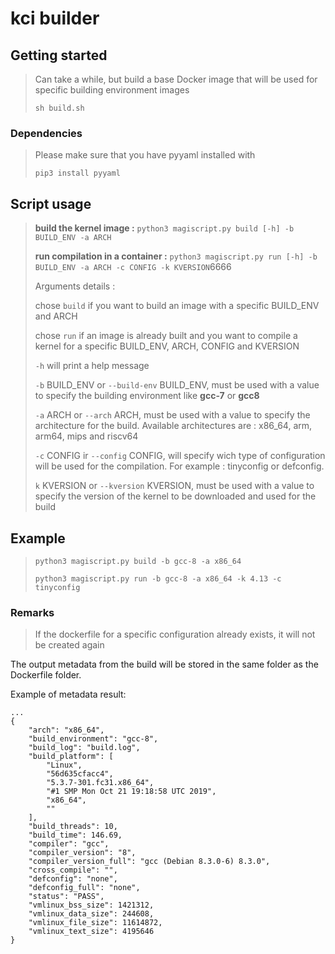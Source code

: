 # kci builder

## Getting started

> Can take a while, but build a base Docker image that will be used for specific building environment images
> 
> `sh build.sh` 

### Dependencies 
> Please make sure that you have pyyaml installed with 
> 
> `pip3 install pyyaml`
## Script usage

> **build the kernel image :** ``python3 magiscript.py build [-h] -b BUILD_ENV -a ARCH``
> 
> **run compilation in a container :** ``python3 magiscript.py run [-h] -b BUILD_ENV -a ARCH -c CONFIG -k KVERSION``6666  
> 
> Arguments details : 
>   
> chose `build` if you want to build an image with a specific BUILD_ENV and ARCH 
> 
> chose `run` if an image is already built and you want to compile a kernel for a specific BUILD_ENV, ARCH, CONFIG and KVERSION
> 
> `-h` will print a help message
> 
> `-b` BUILD_ENV or `--build-env` BUILD_ENV, must be used with a value to specify the building environment like **gcc-7** or **gcc8**
>
> `-a` ARCH or `--arch` ARCH, must be used with a value to specify the architecture for the build. Available architectures are : x86_64, arm, arm64, mips and riscv64
> 
> `-c` CONFIG ir `--config` CONFIG, will specify wich type of configuration will be used for the compilation. For example : tinyconfig or defconfig.
> 
> `k` KVERSION or `--kversion` KVERSION, must be used with a value to specify the version of the kernel to be downloaded and used for the build

## Example

> ``python3 magiscript.py build -b gcc-8 -a x86_64``
> 
> ``python3 magiscript.py run -b gcc-8 -a x86_64 -k 4.13 -c tinyconfig``

### Remarks
> If the dockerfile for a specific configuration already exists, it will not be created again

The output metadata from the build will be stored in the same folder as the Dockerfile folder.

Example of metadata result:
```
...
{
    "arch": "x86_64",
    "build_environment": "gcc-8",
    "build_log": "build.log",
    "build_platform": [
        "Linux",
        "56d635cfacc4",
        "5.3.7-301.fc31.x86_64",
        "#1 SMP Mon Oct 21 19:18:58 UTC 2019",
        "x86_64",
        ""
    ],
    "build_threads": 10,
    "build_time": 146.69,
    "compiler": "gcc",
    "compiler_version": "8",
    "compiler_version_full": "gcc (Debian 8.3.0-6) 8.3.0",
    "cross_compile": "",
    "defconfig": "none",
    "defconfig_full": "none",
    "status": "PASS",
    "vmlinux_bss_size": 1421312,
    "vmlinux_data_size": 244608,
    "vmlinux_file_size": 11614872,
    "vmlinux_text_size": 4195646
}
```

